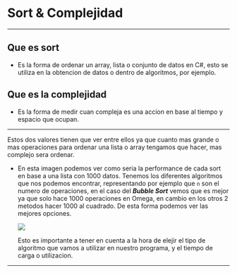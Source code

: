 # Sort & Complejidad
---

## Que es sort

- Es la forma de ordenar un array, lista o conjunto de datos en C#, esto se utiliza en la obtencion de datos o dentro de algoritmos, por ejemplo.

## Que es la complejidad

- Es la forma de medir cuan compleja es una accion en base al tiempo y espacio que ocupan.

---

Estos dos valores tienen que ver entre ellos ya que cuanto mas grande o mas operaciones para ordenar una lista o array tengamos que hacer, mas complejo sera ordenar. 

- En esta imagen podemos ver como seria la performance de cada sort en base a una lista con 1000 datos. Tenemos los diferentes algoritmos que nos podemos encontrar, representando por ejemplo que ```n``` son el numero de operaciones, en el caso del ***Bubble Sort*** vemos que es mejor ya que solo hace 1000 operaciones en Omega, en cambio en los otros 2 metodos hacer 1000 al cuadrado. De esta forma podemos ver las mejores opciones. 

    <img src="https://media.discordapp.net/attachments/975450807833079871/1006501726020448316/Captura.PNG">

    Esto es importante a tener en cuenta a la hora de elejir el tipo de algoritmo que vamos a utilizar en nuestro programa, y el tiempo de carga o utilizacion.

---